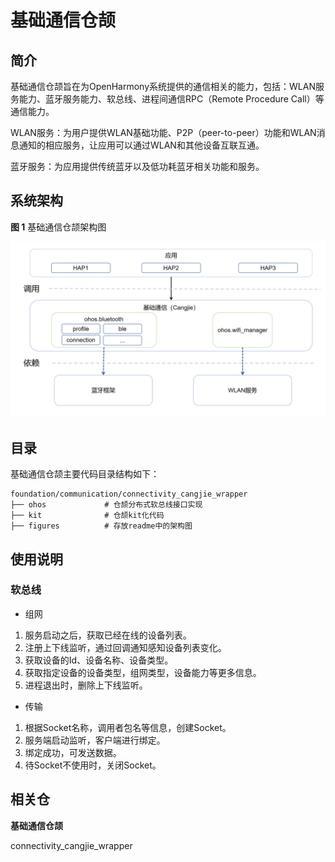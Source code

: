 # 基础通信仓颉

## 简介

基础通信仓颉旨在为OpenHarmony系统提供的通信相关的能力，包括：WLAN服务能力、蓝牙服务能力、软总线、进程间通信RPC（Remote Procedure Call）等通信能力。

WLAN服务：为用户提供WLAN基础功能、P2P（peer-to-peer）功能和WLAN消息通知的相应服务，让应用可以通过WLAN和其他设备互联互通。

蓝牙服务：为应用提供传统蓝牙以及低功耗蓝牙相关功能和服务。

## 系统架构

**图 1**  基础通信仓颉架构图


![](figures/connectivity_cangjie_wrapper_architecture.png)

## 目录

基础通信仓颉主要代码目录结构如下：

```
foundation/communication/connectivity_cangjie_wrapper
├── ohos             # 仓颉分布式软总线接口实现
├── kit              # 仓颉kit化代码
├── figures          # 存放readme中的架构图
```

## 使用说明

### 软总线

-   组网

1.  服务启动之后，获取已经在线的设备列表。
2.  注册上下线监听，通过回调通知感知设备列表变化。
3.  获取设备的Id、设备名称、设备类型。
4.  获取指定设备的设备类型，组网类型，设备能力等更多信息。
5.  进程退出时，删除上下线监听。

-   传输

1.  根据Socket名称，调用者包名等信息，创建Socket。
2.  服务端启动监听，客户端进行绑定。
3.  绑定成功，可发送数据。
4.  待Socket不使用时，关闭Socket。

## 相关仓

**基础通信仓颉**

connectivity_cangjie_wrapper
